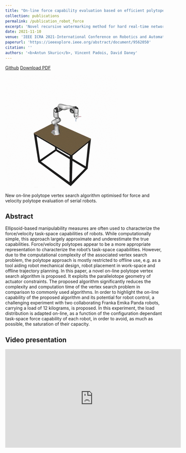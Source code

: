 ```yaml
---
title: "On-line force capability evaluation based on efficient polytope vertex search"
collection: publications
permalink: /publication_robot_force
excerpt: 'Novel recursive watermarking method for hard real-time networked control systems preventing man in the middle attacks'
date: 2021-11-10
venue: 'IEEE ICRA 2021-International Conference on Robotics and Automation'
paperurl: 'https://ieeexplore.ieee.org/abstract/document/9562050'
citation: ''
authors: '<b>Antun Skuric</b>, Vincent Padois, David Daney'
---
```


<a href="https://gitlab.inria.fr/auctus-team/people/antunskuric/polytope_vertex_search"><i class="fab fa-github"></i> Github</a> 
<a href="https://gitlab.inria.fr/auctus-team/people/antunskuric/polytope_vertex_search/-/raw/master/paper/ICRA2021.pdf?inline=false"><i class="fa fa-file"></i> Download PDF</a>

<img src="images/comparison.gif">

New on-line polytope vertex search algorithm optimised for force and velocity polytope evaluation of serial robots.


## Abstract
Ellipsoid-based manipulability measures are often used to characterize the force/velocity task-space capabilities of robots. While computationally simple, this approach
largely approximate and underestimate the true capabilities. Force/velocity polytopes appear to be a more appropriate representation to characterize the robot’s task-space capabilities.
However, due to the computational complexity of the associated vertex search problem, the polytope approach is mostly restricted to offline use, e.g. as a tool aiding robot mechanical
design, robot placement in work-space and offline trajectory planning. In this paper, a novel on-line polytope vertex search algorithm is proposed. It exploits the parallelotope geometry
of actuator constraints. The proposed algorithm significantly reduces the complexity and computation time of the vertex search problem in comparison to commonly used algorithms.
In order to highlight the on-line capability of the proposed algorithm and its potential for robot control, a challenging experiment with two collaborating Franka Emika Panda robots,
carrying a load of 12 kilograms, is proposed. In this experiment, the load distribution is adapted on-line, as a function of the configuration dependant task-space force capability of each robot, in order to avoid, as much as possible, the saturation of their capacity.


## Video presentation
<iframe width="560" height="315" src="https://www.youtube.com/embed/hApIv1oFuhk" title="YouTube video player" frameborder="0" allow="accelerometer; autoplay; clipboard-write; encrypted-media; gyroscope; picture-in-picture" allowfullscreen></iframe>